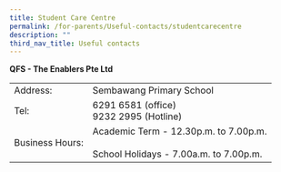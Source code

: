 ```yaml
---
title: Student Care Centre
permalink: /for-parents/Useful-contacts/studentcarecentre
description: ""
third_nav_title: Useful contacts
---
```

**QFS - The Enablers Pte Ltd**

|  |  |
|---|---|
| Address: | Sembawang Primary School |
| Tel: | 6291 6581 (office)<br>9232 2995 (Hotline) |
| Business Hours: | Academic Term - 12.30p.m. to 7.00p.m. <br><br>School Holidays - 7.00a.m. to 7.00p.m. |